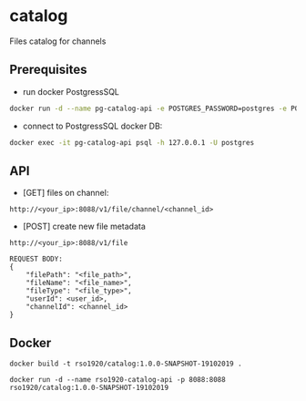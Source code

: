 # catalog
Files catalog for channels

## Prerequisites

* run docker PostgressSQL
```bash
docker run -d --name pg-catalog-api -e POSTGRES_PASSWORD=postgres -e POSTGRES_DB=image-metadata -p 5435:5432 postgres:12
```

* connect to PostgressSQL docker DB:

```bash
docker exec -it pg-catalog-api psql -h 127.0.0.1 -U postgres 
```

## API

* [GET] files on channel:
```
http://<your_ip>:8088/v1/file/channel/<channel_id>
```

* [POST] create new file metadata
```
http://<your_ip>:8088/v1/file

REQUEST BODY:
{
	"filePath": "<file_path>",
	"fileName": "<file_name>",
	"fileType": "<file_type>",
	"userId": <user_id>,
	"channelId": <channel_id>
}

```

## Docker

```$xslt
docker build -t rso1920/catalog:1.0.0-SNAPSHOT-19102019 .
```

```$xslt
docker run -d --name rso1920-catalog-api -p 8088:8088 rso1920/catalog:1.0.0-SNAPSHOT-19102019
```